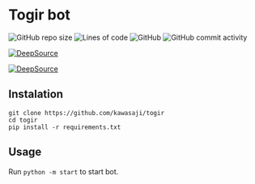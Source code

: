 # Togir bot

<p>
<img alt="GitHub repo size" src="https://img.shields.io/github/repo-size/kawasaji/togir">
<img alt="Lines of code" src="https://img.shields.io/tokei/lines/github/kawasaji/togir">
<img alt="GitHub" src="https://img.shields.io/github/license/kawasaji/togir">
<img alt="GitHub commit activity" src="https://img.shields.io/github/commit-activity/m/kawasaji/togir">
</p>

[![DeepSource](https://deepsource.io/gh/kawasaji/togir.svg/?label=active+issues&show_trend=true&token=brldH5q8_pr92jBBrWboJ2_h)](https://deepsource.io/gh/kawasaji/togir/?ref=repository-badge)

[![DeepSource](https://deepsource.io/gh/kawasaji/togir.svg/?label=resolved+issues&show_trend=true&token=brldH5q8_pr92jBBrWboJ2_h)](https://deepsource.io/gh/kawasaji/togir/?ref=repository-badge)

## Instalation
```Shell
git clone https://github.com/kawasaji/togir
cd togir
pip install -r requirements.txt
```

## Usage

Run `python -m start` to start bot.
